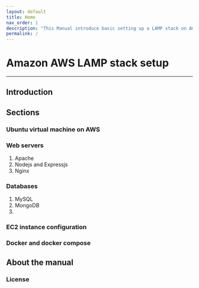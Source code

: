 ```yaml
---
layout: default
title: Home
nav_order: 1
description: "This Manual introduce basic setting up a LAMP stack on Amazon Web Services (AWS)"
permalink: /
---
```


# Amazon AWS LAMP stack setup  

---

## Introduction

## Sections

### Ubuntu virtual machine on AWS

### Web servers
1. Apache  
2. Nodejs and Expressjs  
3. Nginx  
   
### Databases
1. MySQL  
2. MongoDB  
3. 
### EC2 instance configuration

### Docker and docker compose

## About the manual


### License

